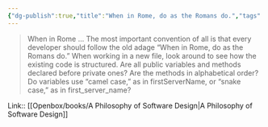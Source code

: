 ```yaml
---
{"dg-publish":true,"title":"When in Rome, do as the Romans do.","tags":["quotes"],"date":"2023-05-30T09:13:47+04:00","modified_at":"2023-08-11T15:27:57+03:00","alias":"When in Rome, do as the Romans do.","dg-path":"/quotes/202305300913.md","permalink":"/quotes/202305300913/","dgPassFrontmatter":true}
---
```



> When in Rome ... The most important convention of all is that every developer should follow the old adage “When in Rome, do as the Romans do.” When working in a new file, look around to see how the existing code is structured. Are all public variables and methods declared before private ones? Are the methods in alphabetical order? Do variables use “camel case,” as in firstServerName, or “snake case,” as in first_server_name?

Link:: [[Openbox/books/A Philosophy of Software Design\|A Philosophy of Software Design]]
